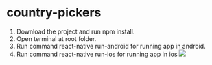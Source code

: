 # country-pickers

1. Download the project and run npm install.
2. Open terminal at root folder.
3. Run command react-native run-android for running app in android.
4. Run command react-native run-ios for running app in ios
![](country.gif)
